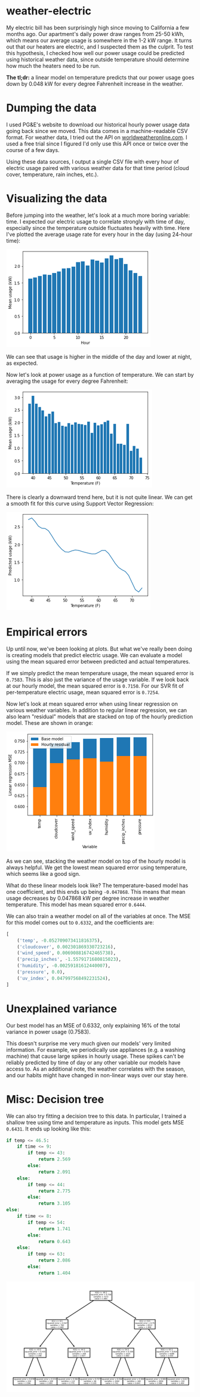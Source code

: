 # weather-electric

My electric bill has been surprisingly high since moving to California a few months ago. Our apartment's daily power draw ranges from 25-50 kWh, which means our average usage is somewhere in the 1-2 kW range. It turns out that our heaters are electric, and I suspected them as the culprit. To test this hypothesis, I checked how well our power usage could be predicted using historical weather data, since outside temperature should determine how much the heaters need to be run.

**The tl;dr:** a linear model on temperature predicts that our power usage goes down by 0.048 kW for every degree Fahrenheit increase in the weather.

# Dumping the data

I used PG&E's website to download our historical hourly power usage data going back since we moved. This data comes in a machine-readable CSV format. For weather data, I tried out the API on [worldweatheronline.com](https://www.worldweatheronline.com). I used a free trial since I figured I'd only use this API once or twice over the course of a few days.

Using these data sources, I output a single CSV file with every hour of electric usage paired with various weather data for that time period (cloud cover, temperature, rain inches, etc.).

# Visualizing the data

Before jumping into the weather, let's look at a much more boring variable: time. I expected our electric usage to correlate strongly with time of day, especially since the temperature outside fluctuates heavily with time. Here I've plotted the average usage rate for every hour in the day (using 24-hour time):

![Hourly electric usage](images/hourly.png)

We can see that usage is higher in the middle of the day and lower at night, as expected.

Now let's look at power usage as a function of temperature. We can start by averaging the usage for every degree Fahrenheit:

![Electric usage per outside temperature](images/per_temp.png)

There is clearly a downward trend here, but it is not quite linear. We can get a smooth fit for this curve using Support Vector Regression:

![Fit of per-temperature electric usage data](images/temp_fit.png)

# Empirical errors

Up until now, we've been looking at plots. But what we've really been doing is creating models that predict electric usage. We can evaluate a model using the mean squared error between predicted and actual temperatures.

If we simply predict the mean temperature usage, the mean squared error is `0.7583`. This is also just the variance of the usage variable. If we look back at our hourly model, the mean squared error is `0.7150`. For our SVR fit of per-temperature electric usage, mean squared error is `0.7254`.

Now let's look at mean squared error when using linear regression on various weather variables. In addition to regular linear regression, we can also learn "residual" models that are stacked on top of the hourly prediction model. These are shown in orange:

![Mean squared error predicting weather variables](images/weather_vars.png)

As we can see, stacking the weather model on top of the hourly model is always helpful. We get the lowest mean squared error using temperature, which seems like a good sign.

What do these linear models look like? The temperature-based model has one coefficient, and this ends up being `-0.047868`. This means that mean usage decreases by 0.047868 kW per degree increase in weather temperature. This model has mean squared error `0.6444`.

We can also train a weather model on all of the variables at once. The MSE for this model comes out to `0.6332`, and the coefficients are:

```python
[
    ('temp', -0.052709073411816375),
    ('cloudcover', 0.002301869330723216),
    ('wind_speed', 0.006908816742465738),
    ('precip_inches', -1.5579171680815023),
    ('humidity', -0.00259181612440007),
    ('pressure', 0.0),
    ('uv_index', 0.047997568492231524),
]
```

# Unexplained variance

Our best model has an MSE of 0.6332, only explaining 16% of the total variance in power usage (0.7583).

This doesn't surprise me very much given our models' very limited information. For example, we periodically use appliances (e.g. a washing machine) that cause large spikes in hourly usage. These spikes can't be reliably predicted by time of day or any other variable our models have access to. As an additional note, the weather correlates with the season, and our habits might have changed in non-linear ways over our stay here.

# Misc: Decision tree

We can also try fitting a decision tree to this data. In particular, I trained a shallow tree using time and temperature as inputs. This model gets MSE `0.6431`. It ends up looking like this:

```python
if temp <= 46.5:
    if time <= 9:
        if temp <= 43:
            return 2.569
        else:
            return 2.091
    else:
        if temp <= 44:
            return 2.775
        else:
            return 3.105
else:
    if time <= 8:
        if temp <= 54:
            return 1.741
        else:
            return 0.643
    else:
        if temp <= 63:
            return 2.086
        else:
            return 1.404
```

![Decision tree for predicting hourly power usage](images/tree.png)
